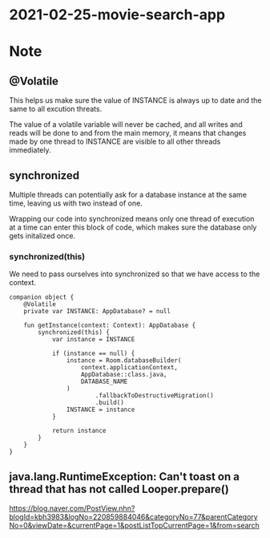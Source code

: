 # 2021-02-25-movie-search-app

# Note
## @Volatile
This helps us make sure the value of INSTANCE is always up to date and the same to all excution threats.  
  
The value of a volatile variable will never be cached, and all writes and reads will be done to and from the main memory, it means that changes made by one thread to INSTANCE are visible to all other threads immediately.

## synchronized
Multiple threads can potentially ask for a database instance at the same time, leaving us with two instead of one.  
  
Wrapping our code into synchronized means only one thread of execution at a time can enter this block of code, which makes sure the database only gets initalized once.

### synchronized(this)
We need to pass ourselves into synchronized so that we have access to the context.
```
companion object {
    @Volatile
    private var INSTANCE: AppDatabase? = null

    fun getInstance(context: Context): AppDatabase {
        synchronized(this) {
            var instance = INSTANCE

            if (instance == null) {
                instance = Room.databaseBuilder(
                    context.applicationContext,
                    AppDatabase::class.java,
                    DATABASE_NAME
                )
                        .fallbackToDestructiveMigration()
                        .build()
                INSTANCE = instance
            }
            
            return instance
        }
    }
}
```

## java.lang.RuntimeException: Can't toast on a thread that has not called Looper.prepare()
https://blog.naver.com/PostView.nhn?blogId=kbh3983&logNo=220859884046&categoryNo=77&parentCategoryNo=0&viewDate=&currentPage=1&postListTopCurrentPage=1&from=search

